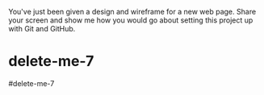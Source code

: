 You've just been given a design and wireframe for a new web page. Share your screen and show me how you would go about setting this project up with Git and GitHub.
# delete-me-7
#delete-me-7
